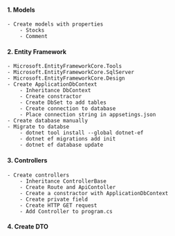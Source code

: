 #### 1. Models
    - Create models with properties
        - Stocks
        - Comment
#### 2. Entity Framework
    - Microsoft.EntityFrameworkCore.Tools
    - Microsoft.EntityFrameworkCore.SqlServer
    - Microsoft.EntityFrameworkCore.Design
    - Create ApplicationDbContext
        - Inheritance DbContext
        - Create constractor
        - Create DbSet to add tables
        - Create connection to database
        - Place connection string in appsetings.json
    - Create database manually
    - Migrate to databse 
        - dotnet tool install --global dotnet-ef
        - dotnet ef migrations add init
        - dotnet ef database update
#### 3. Controllers
    - Create controllers
        - Inheritance ControllerBase
        - Create Route and ApiContoller
        - Create a constractor with ApplicationDbContext
        - Create private field
        - Create HTTP GET request
        - Add Controller to program.cs
#### 4. Create DTO

